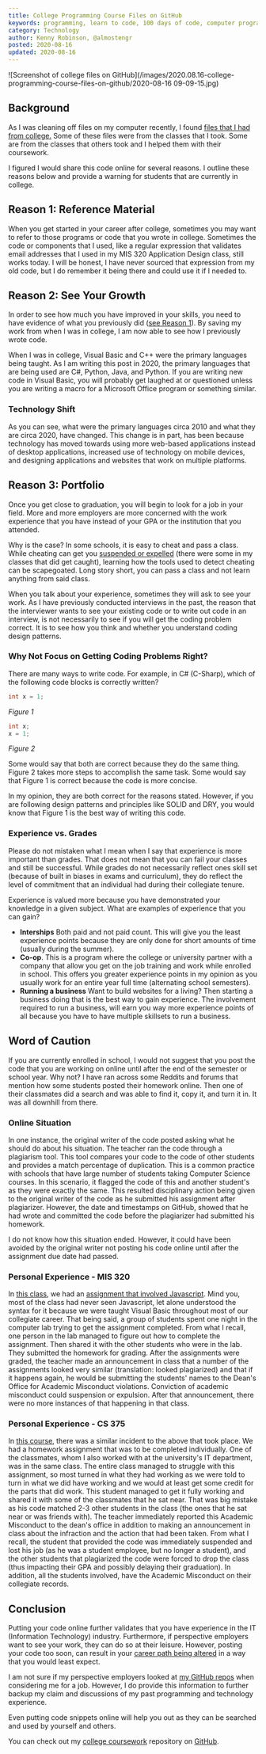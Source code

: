 ```yaml
---
title: College Programming Course Files on GitHub
keywords: programming, learn to code, 100 days of code, computer programming, computer science, management information systems
category: Technology
author: Kenny Robinson, @almostengr
posted: 2020-08-16
updated: 2020-08-16
---
```


![Screenshot of college files on GitHub](/images/2020.08.16-college-programming-course-files-on-github/2020-08-16 09-09-15.jpg)

## Background

As I was cleaning off files on my computer recently, I found
<a href="https://github.com/almostengr/college-coursework" target="_blank">files that I had from college.</a>
Some of these files were from the classes that I took. Some are from the classes that others took and I
helped them with their coursework.

I figured I would share this code online for several reasons. I outline these reasons below and provide
a warning for students that are currently in college.

## Reason 1: Reference Material

When you get started in your career after college, sometimes you may want to refer to those programs
or code that you wrote in college. Sometimes the code or components that I used, like a
regular expression that validates email addresses that I used in my MIS 320 Application Design
class, still works today. I will be honest, I have never sourced that expression from my old code, but I
do remember it being there and could use it if I needed to.

## Reason 2: See Your Growth

In order to see how much you have improved in your skills, you need to have evidence of what you previously
did ([see Reason 1](#reason-1-reference-material)). By saving my work from when I was in college, I am now able to see how I previously
wrote code.

When I was in college, Visual Basic and C++ were the primary languages being taught. As I am writing this
post in 2020, the primary languages that are being used are C#, Python, Java, and Python.
If you are writing new code in Visual Basic, you will probably get laughed at or questioned
unless you are writing a macro for a Microsoft Office program or something similar.

### Technology Shift

As you can see, what were the primary languages circa 2010 and what they are circa 2020, have changed.
This change is in part, has been because technology has moved towards using more
web-based applications instead of desktop applications, increased use of technology on mobile devices,
and designing applications and websites that work on multiple platforms.

## Reason 3: Portfolio

Once you get close to graduation, you will begin to look for a job in your field. More and more
employers are more concerned with the work experience that you have instead of your GPA or the
institution that you attended.

Why is the case? In some schools, it is easy to cheat and pass a class. While cheating can get you
[suspended or expelled](#word-of-caution) (there were some in my classes that did get caught),
learning how the tools used to
detect cheating can be scapegoated. Long story short, you can pass a class and not learn anything
from said class.

When you talk about your experience, sometimes they will ask to see your work. As I have previously
conducted interviews in the past, the reason that the interviewer wants to see your existing code or
to write out code in an interview, is not necessarily to see if you will get the coding problem correct.
It is to see how you think and whether you understand coding design patterns.

### Why Not Focus on Getting Coding Problems Right?

There are many ways to write code. For example, in C# (C-Sharp), which of the following code blocks
is correctly written?

```csharp
int x = 1;
```
*Figure 1*

```csharp
int x;
x = 1;
```
*Figure 2*

Some would say that both are correct because they do the same thing. Figure 2 takes more steps to
accomplish the same task. Some would say that Figure 1 is correct because the code is more concise.

In my opinion, they are both correct for the reasons stated. However, if you are following design
patterns and principles like SOLID and DRY, you would know that Figure 1 is the best way of writing
this code.

### Experience vs. Grades

Please do not mistaken what I mean when I say that experience is more important than grades. That does not
mean that you can fail your classes and still be successful. While grades do not necessarily reflect
ones skill set (because of built in biases in exams and curriculum), they do reflect the level of
commitment that an individual had during their collegiate tenure.

Experience is valued more because you have demonstrated your knowledge in a given subject. What are
examples of experience that you can gain?

* **Interships** Both paid and not paid count. This will give you the least experience points because
they are only done for short amounts of time (usually during the summer).
* **Co-op**. This is a program where the college or university partner with a company that allow
you get on the job training and work while enrolled in school. This offers you greater experience
points in my opinion as you usually work for an entire year full time (alternating school semesters).
* **Running a business** Want to build websites for a living? Then starting a
business doing that is the best way to gain experience. The involvement required to run a business,
will earn you way more experience points of all because you have to have multiple skillsets to
run a business.

## Word of Caution

If you are currently enrolled in school, I would not suggest that you post the code that you are
working on online until after the end of the semester or school year. Why not? I have ran across some
Reddits and forums that mention how some students posted their homework online. Then one of their
classmates did a search and was able to find it, copy it, and turn it in. It was all downhill from there.

### Online Situation

In one instance, the original writer of the code posted asking what he should do about his situation.
The teacher ran the code through a plagiarism tool. This tool compares your code to the
code of other students and provides a match percentage of duplication.
This is a common practice with schools that have large number of students taking Computer Science
courses. In this scenario, it flagged the code of this and another student's as they were exactly the same.
This resulted disciplinary action being given to the original writer of the code as he submitted
his assignment after plagiarizer. However, the date and timestamps on GitHub, showed that he had wrote and
committed the code before the plagiarizer had submitted his homework.

I do not know how this situation ended. However, it could have been avoided by the original writer not
posting his code online until after the assignment due date had passed.

### Personal Experience - MIS 320

In
<a href="https://github.com/almostengr/college-coursework/tree/master/MIS320_201110" target="_blank">this class</a>, we had an
<a href="https://github.com/almostengr/college-coursework/tree/master/MIS320_201110/MIS320_2011-01/MIS%20320%20Assignment%207"
target="_blank">assignment that involved Javascript</a>.
Mind you, most of the class had never seen Javascript, let alone understood the syntax for it because
we were taught Visual Basic throughout most of our collegiate career. That being said, a group of students
spent one night in the computer lab trying to get the assignment completed. From what I recall, one
person in the lab managed to figure out how to complete the assignment. Then shared it with
the other students who were in the lab. They submitted the homework for grading. After the assignments
were graded, the teacher made an announcement in class that a number of the assignments looked very
similar (translation: looked plagiarized) and that if it happens again, he would be submitting the
students' names to the Dean's Office for Academic Misconduct violations. Conviction of academic
misconduct could suspension or expulsion. After that announcement, there were no more instances of that
happening in that class.

### Personal Experience - CS 375

In [this course](https://github.com/almostengr/college-coursework/tree/master/CS375),
there was a similar incident to the above that took place. We had a homework assignment that was
to be completed individually. One of the classmates, whom I also worked with at the university's
IT department, was in the same class. The entire class managed to struggle with this assignment, so most
turned in what they had working as we were told to turn in what we did have working and we would
at least get some credit for the parts that did work.
This student managed to get it fully working and shared it with some
of the classmates that he sat near. That was big mistake as his code matched 2-3 other students in the
class (the ones that he sat near or was friends with). The teacher immediately reported this
Academic Misconduct to the dean's office in addition to
making an announcement in class about the infraction and the action that had been taken.
From what I recall, the student that provided
the code was immediately suspended and lost his job (as he was a student employee, but no longer a student),
and the other students that plagiarized the code were forced
to drop the class (thus impacting their GPA and possibly delaying their graduation). In addition, all
the students involved, have the Academic Misconduct on their collegiate records.

## Conclusion

Putting your code online further validates that you have experience in the IT
(Information Technology) industry. Furthermore, if perspective employers want to see your work, they can do so
at their leisure. However, posting your code too soon, can result in your
[career path being altered](#word-of-caution) in a way that you would least expect.

I am not sure if my perspective employers looked at
<a href="https://github.com/almostengr" target="_blank">my GitHub repos</a> when considering me for a job.
However, I do provide this information to further backup my claim and discussions of my past programming
and technology experience.

Even putting code snippets online will help you out as they can be searched and used by yourself
and others.

You can check out my
<a href="https://github.com/almostengr/college-coursework" target="_blank">college coursework</a>
repository on <a href="https://github.com/almostengr" target="_blank">GitHub</a>.
